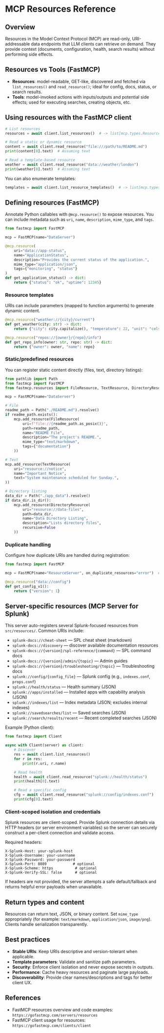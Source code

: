 # MCP Resources Reference

## Overview

Resources in the Model Context Protocol (MCP) are read-only, URI-addressable data endpoints that LLM clients can retrieve on demand. They provide context (documents, configuration, health, search results) without performing side effects.

## Resources vs Tools (FastMCP)

- **Resources**: model-readable, GET-like, discovered and fetched via `list_resources()` and `read_resource()`; ideal for config, docs, status, or search results.
- **Tools**: model-invoked actions with inputs/outputs and potential side effects; used for executing searches, creating objects, etc.

## Using resources with the FastMCP client

```python
# List resources
resources = await client.list_resources()  # -> list[mcp.types.Resource]

# Read a static or dynamic resource
content = await client.read_resource("file:///path/to/README.md")
print(content[0].text)  # Assuming text

# Read a template-based resource
weather = await client.read_resource("data://weather/london")
print(weather[0].text)  # Assuming text
```

You can also enumerate templates:

```python
templates = await client.list_resource_templates()  # -> list[mcp.types.ResourceTemplate]
```

## Defining resources (FastMCP)

Annotate Python callables with `@mcp.resource()` to expose resources. You can include metadata such as `uri`, `name`, `description`, `mime_type`, and `tags`.

```python
from fastmcp import FastMCP

mcp = FastMCP(name="DataServer")

@mcp.resource(
    uri="data://app-status",
    name="ApplicationStatus",
    description="Provides the current status of the application.",
    mime_type="application/json",
    tags={"monitoring", "status"}
)
def get_application_status() -> dict:
    return {"status": "ok", "uptime": 12345}
```

### Resource templates

URIs can include parameters (mapped to function arguments) to generate dynamic content.

```python
@mcp.resource("weather://{city}/current")
def get_weather(city: str) -> dict:
    return {"city": city.capitalize(), "temperature": 22, "unit": "celsius"}

@mcp.resource("repos://{owner}/{repo}/info")
def get_repo_info(owner: str, repo: str) -> dict:
    return {"owner": owner, "name": repo}
```

### Static/predefined resources

You can register static content directly (files, text, directory listings):

```python
from pathlib import Path
from fastmcp import FastMCP
from fastmcp.resources import FileResource, TextResource, DirectoryResource

mcp = FastMCP(name="DataServer")

# File
readme_path = Path("./README.md").resolve()
if readme_path.exists():
    mcp.add_resource(FileResource(
        uri=f"file://{readme_path.as_posix()}",
        path=readme_path,
        name="README File",
        description="The project's README.",
        mime_type="text/markdown",
        tags={"documentation"}
    ))

# Text
mcp.add_resource(TextResource(
    uri="resource://notice",
    name="Important Notice",
    text="System maintenance scheduled for Sunday.",
))

# Directory listing
data_dir = Path("./app_data").resolve()
if data_dir.is_dir():
    mcp.add_resource(DirectoryResource(
        uri="resource://data-files",
        path=data_dir,
        name="Data Directory Listing",
        description="Lists directory files",
        recursive=False
    ))
```

### Duplicate handling

Configure how duplicate URIs are handled during registration:

```python
from fastmcp import FastMCP

mcp = FastMCP(name="ResourceServer", on_duplicate_resources="error")  # error|warn(default)|ignore

@mcp.resource("data://config")
def get_config_v1():
    return {"version": 1}
```

## Server-specific resources (MCP Server for Splunk)

This server auto-registers several Splunk-focused resources from `src/resources/`. Common URIs include:

- `splunk-docs://cheat-sheet` — SPL cheat sheet (markdown)
- `splunk-docs://discovery` — discover available documentation resources
- `splunk-docs://{version}/spl-reference/{command}` — SPL command docs
- `splunk-docs://{version}/admin/{topic}` — Admin guides
- `splunk-docs://{version}/troubleshooting/{topic}` — Troubleshooting docs
- `splunk://config/{config_file}` — Splunk config (e.g., `indexes.conf`, `props.conf`)
- `splunk://health/status` — Health summary (JSON)
- `splunk://apps/installed` — Installed apps with capability analysis (JSON)
- `splunk://indexes/list` — Index metadata (JSON; excludes internal indexes)
- `splunk://savedsearches/list` — Saved searches (JSON)
- `splunk://search/results/recent` — Recent completed searches (JSON)

Example (Python client):

```python
from fastmcp import Client

async with Client(server) as client:
    # Discover
    res = await client.list_resources()
    for r in res:
        print(r.uri, r.name)

    # Read health
    health = await client.read_resource("splunk://health/status")
    print(health[0].text)

    # Read a specific config
    cfg = await client.read_resource("splunk://config/indexes.conf")
    print(cfg[0].text)
```

### Client-scoped isolation and credentials

Splunk resources are client-scoped. Provide Splunk connection details via HTTP headers (or server environment variables) so the server can securely construct a per-client connection and validate access.

Required headers:

```text
X-Splunk-Host: your-splunk-host
X-Splunk-Username: your-username
X-Splunk-Password: your-password
X-Splunk-Port: 8089            # optional
X-Splunk-Scheme: https          # optional
X-Splunk-Verify-SSL: false      # optional
```

If headers are not provided, the server attempts a safe default/fallback and returns helpful error payloads when unavailable.

## Return types and content

Resources can return text, JSON, or binary content. Set `mime_type` appropriately (for example: `text/markdown`, `application/json`, `image/png`). Clients handle serialization transparently.

## Best practices

- **Stable URIs**: Keep URIs descriptive and version-tolerant when applicable.
- **Template parameters**: Validate and sanitize path parameters.
- **Security**: Enforce client isolation and never expose secrets in outputs.
- **Performance**: Cache heavy resources and paginate large payloads.
- **Discoverability**: Provide clear names/descriptions and tags for better client UX.

## References

- FastMCP resources overview and code examples: `https://gofastmcp.com/servers/resources`
- FastMCP client usage for resources: `https://gofastmcp.com/clients/client`


